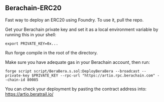 ## Berachain-ERC20

Fast way to deploy an ERC20 using Foundry. To use it, pull the repo. 

Get your Berachain private key and set it as a local environment variable by running this in your shell:
```
export PRIVATE_KEY=0x...
```

Run forge compile in the root of the directory. 

Make sure you have adequate gas in your Berachain account, then run:
```
forge script script/BeraBera.s.sol:DeployBeraBera --broadcast --private-key $PRIVATE_KEY --rpc-url "https://artio.rpc.berachain.com" --chain-id 80085
```
You can check your deployment by pasting the contract address into: https://artio.beratrail.io/
